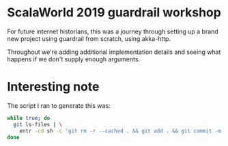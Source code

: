 ScalaWorld 2019 guardrail workshop
===

For future internet historians, this was a journey through setting up a
brand new project using guardrail from scratch, using akka-http.

Throughout we're adding additional implementation details and seeing what
happens if we don't supply enough arguments.

Interesting note
===

The script I ran to generate this was:

```bash
while true; do
  git ls-files | \
    entr -cd sh -c 'git rm -r --cached . && git add . && git commit -m "updating" && git push origin @:master'
done
```
